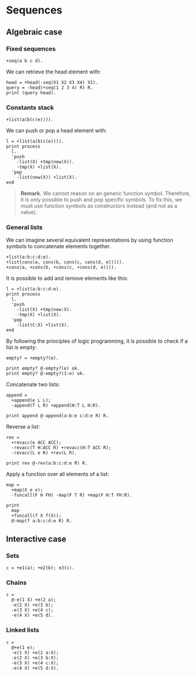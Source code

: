 # Sequences

## Algebraic case

### Fixed sequences

```
+seq(a b c d).
```

We can retrieve the head element with:

```
head = +head(-seq(X1 X2 X3 X4) X1).
query = -head(+seq(1 2 3 4) R) R.
print (query head).
```

### Constants stack

```
+list(a(b(c(e)))).
```

We can push or pop a head element with:

```
l = +list(a(b(c(e)))).
print process
  l.
  'push
    -list(X) +tmp(new(X)).
    -tmp(X) +list(X).
  'pop
    -list(new(X)) +list(X).
end
```

> **Remark.**  We cannot reason on an generic function symbol.
Therefore, it is only possible to push and pop specific symbols. To fix this,
we must use function symbols as constructors instead (and not as a value).

### General lists

We can imagine several equivalent representations by using function symbols to
concatenate elements together.

```
+list(a:b:c:d:e).
+list(cons(a, cons(b, cons(c, cons(d, e))))).
+cons(a, +cons(b, +cons(c, +cons(d, e)))).
```

It is possible to add and remove elements like this:

```
l = +list(a:b:c:d:e).
print process
  l.
  'push
    -list(X) +tmp(new:X).
    -tmp(X) +list(X).
  'pop
    -list(C:X) +list(X).
end
```

By following the principles of logic programming, it is possible to check if
a list is empty:

```
empty? = +empty?(e).

print empty? @-empty?(e) ok.
print empty? @-empty?(1:e) ok.
```

Concatenate two lists:

```
append =
  +append(e L L);
  -append(T L R) +append(H:T L H:R).

print append @-append(a:b:e c:d:e R) R.
```

Reverse a list:

```
rev =
  +revacc(e ACC ACC);
  -revacc(T H:ACC R) +revacc(H:T ACC R);
  -revacc(L e R) +rev(L R).

print rev @-rev(a:b:c:d:e R) R.
```

Apply a function over all elements of a list:

```
map =
  +map(X e e);
  -funcall(F H FH) -map(F T R) +map(F H:T FH:R).

print
  map
  +funcall(f X f(X));
  @-map(f a:b:c:d:e R) R.
```

## Interactive case

### Sets

```
c = +e1(a); +e2(b); e3(c).
```

### Chains

```
c =
  @-e(1 X) +e(2 a);
  -e(2 X) +e(3 b);
  -e(3 X) +e(4 c);
  -e(4 X) +e(5 d).
```

### Linked lists

```
c =
  @+e(1 e);
  -e(1 X) +e(2 a:X);
  -e(2 X) +e(3 b:X);
  -e(3 X) +e(4 c:X);
  -e(4 X) +e(5 d:X).
```
